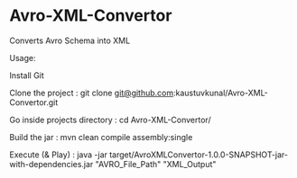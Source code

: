 # Avro-XML-Convertor

Converts Avro Schema into XML 


Usage:

Install Git 
 
Clone the project :
git clone git@github.com:kaustuvkunal/Avro-XML-Convertor.git

Go inside projects directory :
cd Avro-XML-Convertor/

Build the jar :
mvn clean compile assembly:single

Execute (& Play) :
java -jar target/AvroXMLConvertor-1.0.0-SNAPSHOT-jar-with-dependencies.jar  "AVRO_File_Path"  "XML_Output"



 

 
